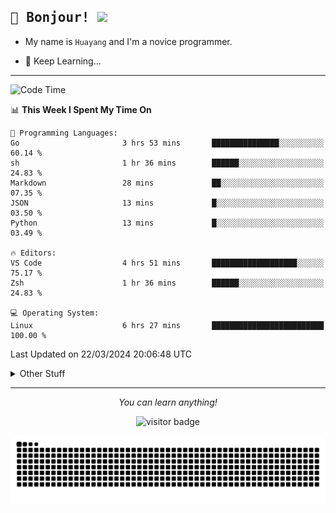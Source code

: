 <h2>
    <samp>🎉 Bonjour!  <img src="https://media.giphy.com/media/mGcNjsfWAjY5AEZNw6/giphy.gif" width="50"></samp>
</h2>

* My name is `Huayang` and I'm a novice programmer.


* 🧐 Keep Learning...

<hr>

<!--START_SECTION:waka-->
![Code Time](http://img.shields.io/badge/Code%20Time-2%2C174%20hrs%2024%20mins-blue)

📊 **This Week I Spent My Time On** 

```text
💬 Programming Languages: 
Go                       3 hrs 53 mins       ███████████████░░░░░░░░░░   60.14 % 
sh                       1 hr 36 mins        ██████░░░░░░░░░░░░░░░░░░░   24.83 % 
Markdown                 28 mins             ██░░░░░░░░░░░░░░░░░░░░░░░   07.35 % 
JSON                     13 mins             █░░░░░░░░░░░░░░░░░░░░░░░░   03.50 % 
Python                   13 mins             █░░░░░░░░░░░░░░░░░░░░░░░░   03.49 % 

🔥 Editors: 
VS Code                  4 hrs 51 mins       ███████████████████░░░░░░   75.17 % 
Zsh                      1 hr 36 mins        ██████░░░░░░░░░░░░░░░░░░░   24.83 % 

💻 Operating System: 
Linux                    6 hrs 27 mins       █████████████████████████   100.00 % 
```


 Last Updated on 22/03/2024 20:06:48 UTC
<!--END_SECTION:waka-->

<details>
    <summary>Other Stuff</summary>

* 🛠️ Skills
<!-- 
<p align="center">
  <a href="https://skillicons.dev">
    <img src="https://skillicons.dev/icons?i=c,python,cpp,go,react,js,ts,rust,java,haskell,ruby,kotlin,scala,kubernetes,docker,grafana,jenkins,nginx,nestjs,nextjs,rabbitmq,postgres,kafka,redis,graphql,mysql,linux,md,git,vim,vscode,visualstudio,stackoverflow" />
  </a>
</p>
-->    
<p align="center">
    <img src="https://api.githubtrends.io/user/svg/XmchxUp/langs?time_range=one_year&include_private=True" />
    <img src="https://api.githubtrends.io/user/svg/XmchxUp/repos?time_range=one_year&include_private=True" />
</p>

* 🏆 Some GitHub statistical reports:

<p align="center">
    <img src="/github-metrics.svg" alt="github metrics" style='visibility:visible' />    
</p>

<p align="center">  
    <img height="180em" src="https://github-readme-stats.vercel.app/api?username=xmchxup&hide_border=true&show_icons=true&include_all_commits=true&bg_color=0,EC6C6C,FFD479,FFFC79,73FA79&theme=graywhite&locale=en" />
    <img height="180em" src="https://github-readme-stats.vercel.app/api/top-langs/?username=xmchxup&hide=css,scss,html&langs_count=8&hide_border=true&layout=compact&bg_color=0,73FA79,73FDFF,D783FF&theme=graywhite&locale=en" />
</p>


<img width="100%" src="https://github-profile-trophy.vercel.app/?username=xmchxup&column=7" />

</details>


<hr>


<p align="center">
    <i>You can learn anything!</i>
    <p align="center">
        <img src="https://visitor-badge.laobi.icu/badge?page_id=xmchxup" alt="visitor badge"/>       
    </p>
</p>

<picture>
  <source media="(prefers-color-scheme: dark)" srcset="https://raw.githubusercontent.com/XmchxUp/XmchxUp/output/github-snake-dark.svg" />
  <source media="(prefers-color-scheme: light)" srcset="https://raw.githubusercontent.com/XmchxUp/XmchxUp/output/github-snake.svg" />
  <img alt="github-snake" src="https://raw.githubusercontent.com/XmchxUp/XmchxUp/output/github-snake.svg" />
</picture>


